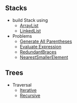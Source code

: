 ## Stacks
- build Stack using
  - [ArrayList](https://github.com/mslalith/dsa/blob/main/stacks/impl/StackUsingArrayList.java)
  - [LinkedList](https://github.com/mslalith/dsa/blob/main/stacks/impl/StackUsingLinkedList.java)
- Problems
  - [Generate All Parentheses](https://github.com/mslalith/dsa/blob/main/stacks/problems/GenerateAllParentheses.java)
  - [Evaluate Expression](https://github.com/mslalith/dsa/blob/main/stacks/problems/EvaluateExpression.java)
  - [RedundantBraces](https://github.com/mslalith/dsa/blob/main/stacks/problems/RedundantBraces.java)
  - [NearestSmallerElement](https://github.com/mslalith/dsa/blob/main/stacks/problems/NearestSmallerElement.java)



## Trees
- Traversal
    - [Iterative](https://github.com/mslalith/dsa/blob/main/trees/traversal/IterativeTreeTraversal.java)
    - [Recursive](https://github.com/mslalith/dsa/blob/main/trees/traversal/RecursiveTreeTraversal.java)